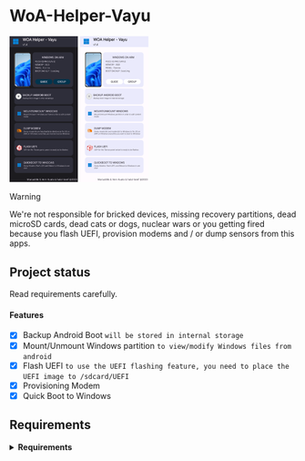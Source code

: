 # WoA-Helper-Vayu
<p float="left" >
<img src="Helper-dark.png" width="120" >
<img src="Helper-light.png" width="120">
</p>

> [!WARNING]
> We're not responsible for bricked devices, missing recovery partitions, dead microSD cards, dead cats or dogs, nuclear wars or you getting fired because you flash UEFI, provision modems and / or dump sensors from this apps. 

## Project status

Read requirements carefully.

#### Features
- [x] Backup Android Boot ```will be stored in internal storage```
- [x] Mount/Unmount Windows partition ```to view/modify Windows files from android```
- [x] Flash UEFI ```to use the UEFI flashing feature, you need to place the UEFI image to /sdcard/UEFI```
- [x] Provisioning Modem
- [x] Quick Boot to Windows

## Requirements
<details> 
<summary><strong>Requirements</strong></summary>

• Android 11 and up

• Any ROM with supported to mount ntfs-3g or [ntfs-3g module](https://github.com/woa-vayu/Port-Windows-11-POCO-X3-Pro/releases/ntfsdroid) installed.

• Rooted Devices

• [Poco X3 Pro with Windows](https://github.com/woa-vayu/Port-Windows-11-POCO-X3-Pro/)

• [UEFI Files](https://github.com/woa-vayu/msmnilePkg/releases/tag/secureboot)
</details>
